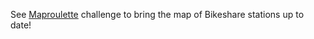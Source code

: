 See [Maproulette](https://mpr.lt/c/45294) challenge to bring the map of Bikeshare stations up to date!
